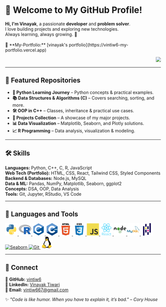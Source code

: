 # 🌟 Welcome to My GitHub Profile!  
<p align="left">
  <b>Hi, I'm Vinayak</b>, a passionate <b>developer</b> and <b>problem solver</b>.  
  <br> I love building projects and exploring new technologies.  
  <br> Always learning, always growing. 🚀  
  <br>
  <br>🔗 **My-Portfolio:** [vinayak's portfolio](https://vintiw6-my-portfolio.vercel.app)  
</p>
<p align="right">
  <img src="https://media2.giphy.com/media/v1.Y2lkPTc5MGI3NjExNnVndjZzcm1jNXA3cnNkaTFtZnRzeXZmaXM1bnZlMzZidnVrMjlwayZlcD12MV9pbnRlcm5hbF9naWZfYnlfaWQmY3Q9Zw/0lGd2OXXHe4tFhb7Wh/giphy.gif" width="250" />
</p>



---

## 📌 Featured Repositories  

- **🐍 Python Learning Journey** – Python concepts & practical examples.  
- **📚 Data Structures & Algorithms (C)** – Covers searching, sorting, and more.  
- **🛠️ OOP in C++** – Classes, inheritance & practical use cases.  
- **🚀 Projects Collection** – A showcase of my major projects.  
- **📊 Data Visualization** – Matplotlib, Seaborn, and Plotly solutions.  
- **📈 R Programming** – Data analysis, visualization & modeling.  

---

## 🛠️ Skills  

**Languages:** Python, C++, C, R, JavaScript  
**Web Tech (Portfolio):** HTML, CSS, React, Tailwind CSS, Styled Components  
**Backend & Databases:** Node.js, MySQL  
**Data & ML:** Pandas, NumPy, Matplotlib, Seaborn, ggplot2  
**Concepts:** DSA, OOP, Data Analysis  
**Tools:** Git, Jupyter, RStudio, VS Code  

---

## 🔧 Languages and Tools  

<p align="left">
  <a href="https://www.python.org" target="_blank" rel="noreferrer">
  <img src="https://raw.githubusercontent.com/devicons/devicon/master/icons/python/python-original.svg" alt="Python" width="40" height="40"/>
</a>
<a href="https://www.r-project.org/" target="_blank" rel="noreferrer">
  <img src="https://raw.githubusercontent.com/devicons/devicon/master/icons/r/r-original.svg" alt="R" width="40" height="40"/>
</a>
<a href="https://www.cprogramming.com/" target="_blank" rel="noreferrer">
  <img src="https://raw.githubusercontent.com/devicons/devicon/master/icons/c/c-original.svg" alt="C" width="40" height="40"/>
</a>  
<a href="https://www.w3schools.com/cpp/" target="_blank" rel="noreferrer">
  <img src="https://raw.githubusercontent.com/devicons/devicon/master/icons/cplusplus/cplusplus-original.svg" alt="C++" width="40" height="40"/>
</a>  
<a href="https://www.w3schools.com/html/" target="_blank" rel="noreferrer">
  <img src="https://raw.githubusercontent.com/devicons/devicon/master/icons/html5/html5-original-wordmark.svg" alt="HTML5" width="40" height="40"/>
</a>  
<a href="https://www.w3schools.com/css/" target="_blank" rel="noreferrer">
  <img src="https://raw.githubusercontent.com/devicons/devicon/master/icons/css3/css3-original-wordmark.svg" alt="CSS3" width="40" height="40"/>
</a>  
<a href="https://developer.mozilla.org/en-US/docs/Web/JavaScript" target="_blank" rel="noreferrer">
  <img src="https://raw.githubusercontent.com/devicons/devicon/master/icons/javascript/javascript-original.svg" alt="JavaScript" width="40" height="40"/>
</a>  
<a href="https://reactjs.org/" target="_blank" rel="noreferrer">
  <img src="https://raw.githubusercontent.com/devicons/devicon/master/icons/react/react-original-wordmark.svg" alt="React" width="40" height="40"/>
</a>  
<a href="https://nodejs.org" target="_blank" rel="noreferrer">
  <img src="https://raw.githubusercontent.com/devicons/devicon/master/icons/nodejs/nodejs-original-wordmark.svg" alt="Node.js" width="40" height="40"/>
</a>  
<a href="https://www.mysql.com/" target="_blank" rel="noreferrer">
  <img src="https://raw.githubusercontent.com/devicons/devicon/master/icons/mysql/mysql-original-wordmark.svg" alt="MySQL" width="40" height="40"/>
</a>  
<a href="https://pandas.pydata.org/" target="_blank" rel="noreferrer">
  <img src="https://raw.githubusercontent.com/devicons/devicon/2ae2a900d2f041da66e950e4d48052658d850630/icons/pandas/pandas-original.svg" alt="Pandas" width="40" height="40"/>
</a>  
<a href="https://seaborn.pydata.org/" target="_blank" rel="noreferrer">
  <img src="https://seaborn.pydata.org/_images/logo-mark-lightbg.svg" alt="Seaborn" width="40" height="40"/>
</a>  
<a href="https://git-scm.com/" target="_blank" rel="noreferrer">
  <img src="https://www.vectorlogo.zone/logos/git-scm/git-scm-icon.svg" alt="Git" width="40" height="40"/>
</a>  
<a href="https://www.linux.org/" target="_blank" rel="noreferrer">
  <img src="https://raw.githubusercontent.com/devicons/devicon/master/icons/linux/linux-original.svg" alt="Linux" width="40" height="40"/>
</a>  
</p>  

---

## 🤝 Connect  

🔗 **GitHub:** [vintiw6](https://github.com/vintiw6)  
💼 **LinkedIn:** [Vinayak Tiwari](https://www.linkedin.com/in/vintiw6)  
📧 **Email:** vintiw667@gmail.com  

✨ _"Code is like humor. When you have to explain it, it’s bad." – Cory House_  
